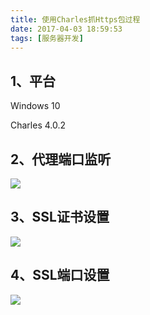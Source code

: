 ```yaml
---
title: 使用Charles抓Https包过程
date: 2017-04-03 18:59:53
tags: [服务器开发]
---
```


## 1、平台

Windows 10

Charles 4.0.2

<!--more-->

## 2、代理端口监听

![](http://oeqej1j2m.bkt.clouddn.com/Charles%20%E7%AB%AF%E5%8F%A3%E8%AE%BE%E7%BD%AE.png)

## 3、SSL证书设置
![](http://oeqej1j2m.bkt.clouddn.com/Charles%20SSL%E8%AF%81%E4%B9%A6%E8%AE%BE%E7%BD%AE.png)

## 4、SSL端口设置
![](http://oeqej1j2m.bkt.clouddn.com/Charles%20SSL%E7%AB%AF%E5%8F%A3%E8%AE%BE%E7%BD%AE.png)